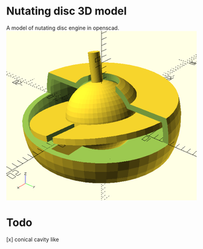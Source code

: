 # Nutating disc 3D model

A model of nutating disc engine in openscad.
![pictures](/pic/nutatingdisc.png)

# Todo

[x] conical cavity like
